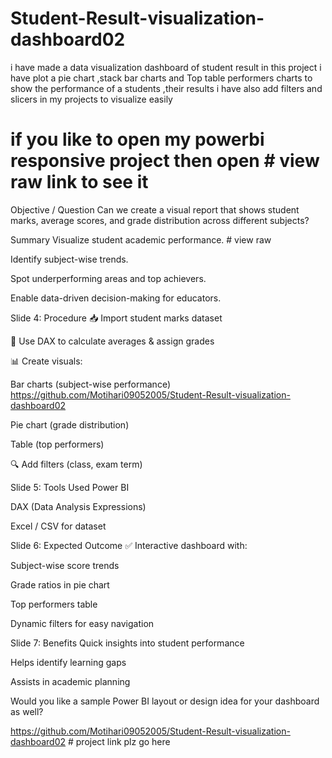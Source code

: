 # Student-Result-visualization-dashboard02
i have made a data visualization dashboard of student result  in this project i have plot a pie chart ,stack bar charts and Top table performers charts to show the performance of a students ,their results  i have also add filters and slicers in my projects to visualize easily
# if you like to open my powerbi responsive project then open # view raw link to see it


Objective / Question
Can we create a visual report that shows student marks, average scores, and grade distribution across different subjects?

 Summary
Visualize student academic performance.                              # view raw

Identify subject-wise trends.

Spot underperforming areas and top achievers.

Enable data-driven decision-making for educators.

Slide 4: Procedure
📥 Import student marks dataset

🧮 Use DAX to calculate averages & assign grades

📊 Create visuals:

Bar charts (subject-wise performance)
https://github.com/Motihari09052005/Student-Result-visualization-dashboard02

Pie chart (grade distribution)

Table (top performers)

🔍 Add filters (class, exam term)

Slide 5: Tools Used
Power BI

DAX (Data Analysis Expressions)

Excel / CSV for dataset

Slide 6: Expected Outcome
✅ Interactive dashboard with:

Subject-wise score trends

Grade ratios in pie chart

Top performers table

Dynamic filters for easy navigation

Slide 7: Benefits
Quick insights into student performance

Helps identify learning gaps

Assists in academic planning

Would you like a sample Power BI layout or design idea for your dashboard as well?

https://github.com/Motihari09052005/Student-Result-visualization-dashboard02   # project link plz go here






